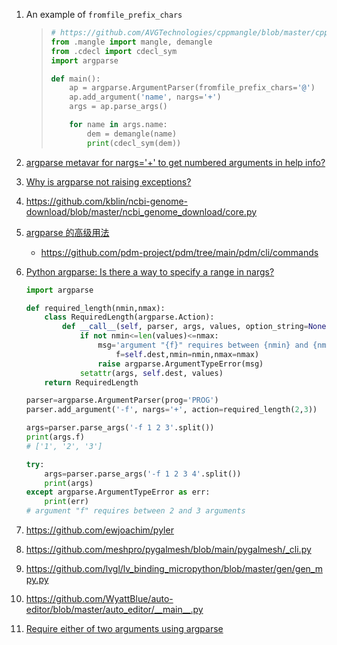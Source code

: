 1. An example of `fromfile_prefix_chars`

   > ```python
   > # https://github.com/AVGTechnologies/cppmangle/blob/master/cppmangle/__main__.py
   > from .mangle import mangle, demangle
   > from .cdecl import cdecl_sym
   > import argparse
   > 
   > def main():
   >     ap = argparse.ArgumentParser(fromfile_prefix_chars='@')
   >     ap.add_argument('name', nargs='+')
   >     args = ap.parse_args()
   > 
   >     for name in args.name:
   >         dem = demangle(name)
   >         print(cdecl_sym(dem))
   > ```

2. [argparse metavar for nargs='+' to get numbered arguments in help info?](https://stackoverflow.com/questions/48429221/argparse-metavar-for-nargs-to-get-numbered-arguments-in-help-info)

3. [Why is argparse not raising exceptions?](https://stackoverflow.com/questions/27458976/why-is-argparse-not-raising-exceptions)

4. https://github.com/kblin/ncbi-genome-download/blob/master/ncbi_genome_download/core.py

5. [argparse 的高级用法](https://frostming.com/2021/11-23/advanced-argparse/)

   - https://github.com/pdm-project/pdm/tree/main/pdm/cli/commands

6. [Python argparse: Is there a way to specify a range in nargs?](https://stackoverflow.com/questions/4194948/python-argparse-is-there-a-way-to-specify-a-range-in-nargs)

   ```python
   import argparse

   def required_length(nmin,nmax):
       class RequiredLength(argparse.Action):
           def __call__(self, parser, args, values, option_string=None):
               if not nmin<=len(values)<=nmax:
                   msg='argument "{f}" requires between {nmin} and {nmax} arguments'.format(
                       f=self.dest,nmin=nmin,nmax=nmax)
                   raise argparse.ArgumentTypeError(msg)
               setattr(args, self.dest, values)
       return RequiredLength

   parser=argparse.ArgumentParser(prog='PROG')
   parser.add_argument('-f', nargs='+', action=required_length(2,3))

   args=parser.parse_args('-f 1 2 3'.split())
   print(args.f)
   # ['1', '2', '3']

   try:
       args=parser.parse_args('-f 1 2 3 4'.split())
       print(args)
   except argparse.ArgumentTypeError as err:
       print(err)
   # argument "f" requires between 2 and 3 arguments
   ```

7. https://github.com/ewjoachim/pyler

8. https://github.com/meshpro/pygalmesh/blob/main/pygalmesh/_cli.py

9. https://github.com/lvgl/lv_binding_micropython/blob/master/gen/gen_mpy.py

10. https://github.com/WyattBlue/auto-editor/blob/master/auto_editor/__main__.py

11. [Require either of two arguments using argparse](https://stackoverflow.com/questions/11154946/require-either-of-two-arguments-using-argparse)
